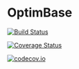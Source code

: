 # OptimBase

[![Build Status](https://travis-ci.org/JuliaNLSolvers/OptimBase.jl.svg?branch=master)](https://travis-ci.org/JuliaNLSolvers/OptimBase.jl)

[![Coverage Status](https://coveralls.io/repos/JuliaNLSolvers/OptimBase.jl/badge.svg?branch=master&service=github)](https://coveralls.io/github/JuliaNLSolvers/OptimBase.jl?branch=master)

[![codecov.io](http://codecov.io/github/JuliaNLSolvers/OptimBase.jl/coverage.svg?branch=master)](http://codecov.io/github/JuliaNLSolvers/OptimBase.jl?branch=master)
